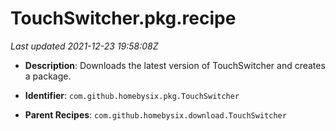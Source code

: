 # TouchSwitcher.pkg.recipe

_Last updated 2021-12-23 19:58:08Z_

- **Description**: Downloads the latest version of TouchSwitcher and creates a package.

- **Identifier**: `com.github.homebysix.pkg.TouchSwitcher`

- **Parent Recipes**: `com.github.homebysix.download.TouchSwitcher`